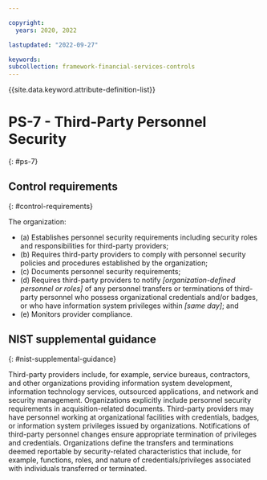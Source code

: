 ```yaml
---

copyright:
  years: 2020, 2022

lastupdated: "2022-09-27"

keywords: 
subcollection: framework-financial-services-controls
---
```


{{site.data.keyword.attribute-definition-list}}

         
# PS-7 - Third-Party Personnel Security
{: #ps-7}

## Control requirements
{: #control-requirements}

The organization:

- (a) Establishes personnel security requirements including security roles and responsibilities for third-party providers;
- (b) Requires third-party providers to comply with personnel security policies and procedures established by the organization;
- (c) Documents personnel security requirements;
- (d) Requires third-party providers to notify _[organization-defined personnel or roles]_ of any personnel transfers or terminations of third-party personnel who possess organizational credentials and/or badges, or who have information system privileges within _[same day]_; and
- (e) Monitors provider compliance.

## NIST supplemental guidance
{: #nist-supplemental-guidance}

Third-party providers include, for example, service bureaus, contractors, and other organizations providing information system development, information technology services, outsourced applications, and network and security management. Organizations explicitly include personnel security requirements in acquisition-related documents. Third-party providers may have personnel working at organizational facilities with credentials, badges, or information system privileges issued by organizations. Notifications of third-party personnel changes ensure appropriate termination of privileges and credentials. Organizations define the transfers and terminations deemed reportable by security-related characteristics that include, for example, functions, roles, and nature of credentials/privileges associated with individuals transferred or terminated.



